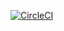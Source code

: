 [![CircleCI](https://circleci.com/gh/Arumilli_Meghana/Testing567.svg?style=svg)](https://app.circleci.com/pipelines/github/Arumilli_Meghana/Testing567?branch=main&filter=all)
